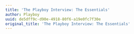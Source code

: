 ```yaml
---
title: 'The Playboy Interview: The Essentials'
author: Playboy
uuid: de5dff9c-d90e-4918-80f6-a19e0fc7f30e
original_title: 'The Playboy Interview: The Essentials'
---
```



